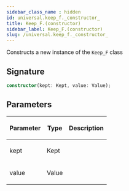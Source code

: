 ```yaml
---
sidebar_class_name : hidden
id: universal.keep_f._constructor_
title: Keep_F.(constructor)
sidebar_label: Keep_F.(constructor)
slug: /universal.keep_f._constructor_
---
```






Constructs a new instance of the `Keep_F` class

## Signature

```typescript
constructor(kept: Kept, value: Value);
```

## Parameters

<table><thead><tr><th>

Parameter


</th><th>

Type


</th><th>

Description


</th></tr></thead>
<tbody><tr><td>

kept


</td><td>

Kept


</td><td>


</td></tr>
<tr><td>

value


</td><td>

Value


</td><td>


</td></tr>
</tbody></table>
